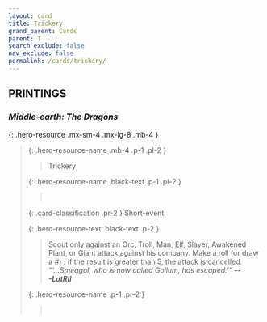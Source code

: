 ```yaml
---
layout: card
title: Trickery
grand_parent: Cards
parent: T
search_exclude: false
nav_exclude: false
permalink: /cards/trickery/
---
```


## PRINTINGS


### _Middle-earth: The Dragons_

{: .hero-resource .mx-sm-4 .mx-lg-8 .mb-4 }
> {: .hero-resource-name .mb-4 .p-1 .pl-2 }
> > <div class="card-mp"></div>
> > <div class="card-name">Trickery</div>
>
> {: .hero-resource-name .black-text .p-1 .pl-2 }
> > &nbsp;
>
> {: .card-classification .pr-2 }
> Short-event
>
> {: .hero-resource-text .black-text .p-2 }
> > Scout only against an Orc, Troll, Man, Elf, Slayer, Awakened Plant, or Giant attack against his company. Make a roll (or draw a #) ; if the result is greater than 5, the attack is cancelled.   <br>_“‘...Smeagol, who is now called Gollum, has escaped.’”_ ***---&#65279;LotRII*** 
> 
> {: .hero-resource-name .p-1 .pr-2 }
> > <div class="card-shield"></div>
> > <div class="card-corruption">&nbsp;</div>
